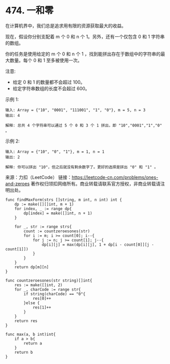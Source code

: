 # 474. 一和零

在计算机界中，我们总是追求用有限的资源获取最大的收益。

现在，假设你分别支配着 m 个 0 和 n 个 1。另外，还有一个仅包含 0 和 1 字符串的数组。

你的任务是使用给定的 m 个 0 和 n 个 1 ，找到能拼出存在于数组中的字符串的最大数量。每个 0 和 1 至多被使用一次。

注意:

- 给定 0 和 1 的数量都不会超过 100。
- 给定字符串数组的长度不会超过 600。

示例 1:

```text
输入: Array = {"10", "0001", "111001", "1", "0"}, m = 5, n = 3
输出: 4

解释: 总共 4 个字符串可以通过 5 个 0 和 3 个 1 拼出，即 "10","0001","1","0" 。
```

示例 2:

```text
输入: Array = {"10", "0", "1"}, m = 1, n = 1
输出: 2

解释: 你可以拼出 "10"，但之后就没有剩余数字了。更好的选择是拼出 "0" 和 "1" 。
```

来源：力扣（LeetCode）
链接：<https://leetcode-cn.com/problems/ones-and-zeroes>
著作权归领扣网络所有。商业转载请联系官方授权，非商业转载请注明出处。

```golang
func findMaxForm(strs []string, m int, n int) int {
    dp := make([][]int, m + 1)
    for index, _ := range dp{
        dp[index] = make([]int, n + 1)
    }

    for _, str := range strs{
        count := countzeroesones(str)
        for i := m; i >= count[0]; i--{
            for j := n; j >= count[1]; j--{
                dp[i][j] = max(dp[i][j], 1 + dp[i - count[0]][j - count[1]])
            }
        }
    }
    return dp[m][n]
}

func countzeroesones(str string)[]int{
    res := make([]int, 2)
    for _, charCode := range str{
        if string(charCode) == "0"{
            res[0]++
        }else {
            res[1]++
        }
    }
    return res
}

func max(a, b int)int{
    if a > b{
        return a
    }
    return b
}
```
